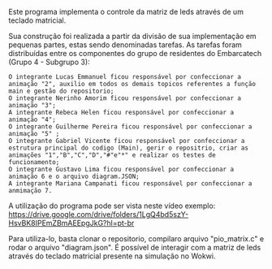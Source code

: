 Este programa implementa o controle da matriz de leds através de um teclado matricial.

Sua construção foi realizada a partir da divisão de sua implementação em pequenas partes, estas sendo denominadas tarefas. As tarefas foram distribuídas entre os componentes do grupo de residentes do Embarcatech (Grupo 4 - Subgrupo 3):

    O integrante Lucas Emmanuel ficou responsável por confeccionar a animação "2", auxilio em todos os demais topicos referentes a função main e gestão do repositorio;
    O integrante Nerinho Amorim ficou responsável por confeccionar a animação "3";
    A integrante Rebeca Helen ficou responsável por confeccionar a animação "4";
    O integrante Guilherme Pereira ficou responsável por confeccionar a animação "5" ;
    O integrante Gabriel Vicente ficou responsável por confeccionar a estrutura principal do codigo (Main), gerir o repositrio, criar as animações "1","B","C","D","#"e"*" e realizar os testes de funcionamento;
    O integrante Gustavo Lima ficou responsável por confeccionar a animação 6 e o arquivo diagram.JSON;
    A integrante Mariana Campanati ficou responsável por confeccionar a anmimação 7.

A utilização do programa pode ser vista neste vídeo exemplo: https://drive.google.com/drive/folders/1LgQ4bd5szY-HsvBK8IPEmZBmAEEpgJkG?hl=pt-br

Para utiliza-lo, basta clonar o repositorio, compilaro arquivo "pio_matrix.c" e rodar o arquivo "diagram.json". É possível de interagir com a matriz de leds através do teclado matricial presente na simulação no Wokwi.

